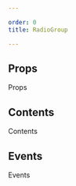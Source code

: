 ```yaml
---

order: 0
title: RadioGroup

---
```

 
## Props
 
Props
 
## Contents
 
Contents
 
## Events
 
Events
 
